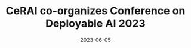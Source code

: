 ---
title: "CeRAI co-organizes Conference on Deployable AI 2023"
date: 2023-06-05
link: "https://rbcdsai.iitm.ac.in/DAI-2023/"
publisher: "RBCDSAI"
draft: false
---